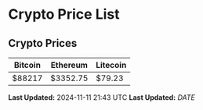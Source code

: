 # Crypto Price List

## Crypto Prices
| Bitcoin | Ethereum | Litecoin |
| ------- | -------- | -------- |
| $88217 | $3352.75 | $79.23 |
**Last Updated:** 2024-11-11 21:43 UTC
**Last Updated:** $DATE$
